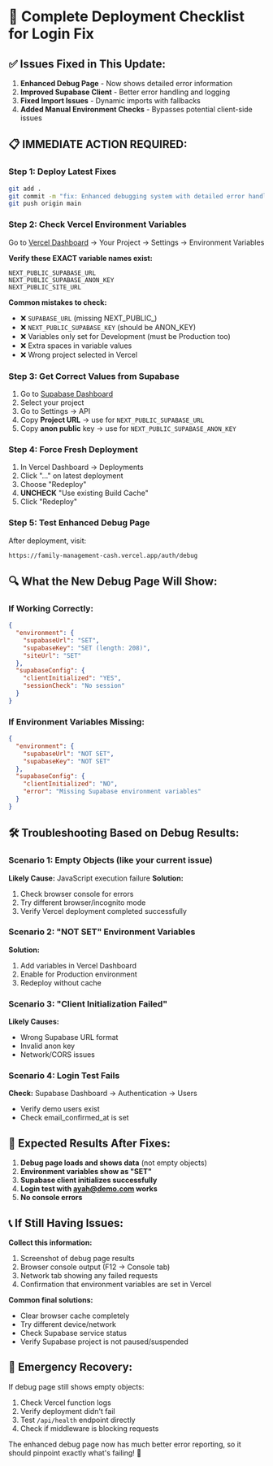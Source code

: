 # 🚀 Complete Deployment Checklist for Login Fix

## ✅ Issues Fixed in This Update:

1. **Enhanced Debug Page** - Now shows detailed error information
2. **Improved Supabase Client** - Better error handling and logging
3. **Fixed Import Issues** - Dynamic imports with fallbacks
4. **Added Manual Environment Checks** - Bypasses potential client-side issues

## 📋 IMMEDIATE ACTION REQUIRED:

### Step 1: Deploy Latest Fixes
```bash
git add .
git commit -m "fix: Enhanced debugging system with detailed error handling"
git push origin main
```

### Step 2: Check Vercel Environment Variables
Go to [Vercel Dashboard](https://vercel.com/dashboard) → Your Project → Settings → Environment Variables

**Verify these EXACT variable names exist:**
```
NEXT_PUBLIC_SUPABASE_URL
NEXT_PUBLIC_SUPABASE_ANON_KEY  
NEXT_PUBLIC_SITE_URL
```

**Common mistakes to check:**
- ❌ `SUPABASE_URL` (missing NEXT_PUBLIC_)
- ❌ `NEXT_PUBLIC_SUPABASE_KEY` (should be ANON_KEY)
- ❌ Variables only set for Development (must be Production too)
- ❌ Extra spaces in variable values
- ❌ Wrong project selected in Vercel

### Step 3: Get Correct Values from Supabase
1. Go to [Supabase Dashboard](https://supabase.com/dashboard)
2. Select your project
3. Go to Settings → API
4. Copy **Project URL** → use for `NEXT_PUBLIC_SUPABASE_URL`
5. Copy **anon public** key → use for `NEXT_PUBLIC_SUPABASE_ANON_KEY`

### Step 4: Force Fresh Deployment
1. In Vercel Dashboard → Deployments
2. Click "..." on latest deployment
3. Choose "Redeploy"
4. **UNCHECK** "Use existing Build Cache"
5. Click "Redeploy"

### Step 5: Test Enhanced Debug Page
After deployment, visit:
```
https://family-management-cash.vercel.app/auth/debug
```

## 🔍 What the New Debug Page Will Show:

### If Working Correctly:
```json
{
  "environment": {
    "supabaseUrl": "SET",
    "supabaseKey": "SET (length: 208)", 
    "siteUrl": "SET"
  },
  "supabaseConfig": {
    "clientInitialized": "YES",
    "sessionCheck": "No session"
  }
}
```

### If Environment Variables Missing:
```json
{
  "environment": {
    "supabaseUrl": "NOT SET",
    "supabaseKey": "NOT SET"
  },
  "supabaseConfig": {
    "clientInitialized": "NO",
    "error": "Missing Supabase environment variables"
  }
}
```

## 🛠️ Troubleshooting Based on Debug Results:

### Scenario 1: Empty Objects (like your current issue)
**Likely Cause:** JavaScript execution failure
**Solution:** 
1. Check browser console for errors
2. Try different browser/incognito mode
3. Verify Vercel deployment completed successfully

### Scenario 2: "NOT SET" Environment Variables
**Solution:**
1. Add variables in Vercel Dashboard
2. Enable for Production environment
3. Redeploy without cache

### Scenario 3: "Client Initialization Failed"
**Likely Causes:**
- Wrong Supabase URL format
- Invalid anon key
- Network/CORS issues

### Scenario 4: Login Test Fails
**Check:** Supabase Dashboard → Authentication → Users
- Verify demo users exist
- Check email_confirmed_at is set

## 🎯 Expected Results After Fixes:

1. **Debug page loads and shows data** (not empty objects)
2. **Environment variables show as "SET"**
3. **Supabase client initializes successfully**
4. **Login test with ayah@demo.com works**
5. **No console errors**

## 📞 If Still Having Issues:

**Collect this information:**
1. Screenshot of debug page results
2. Browser console output (F12 → Console tab)
3. Network tab showing any failed requests
4. Confirmation that environment variables are set in Vercel

**Common final solutions:**
- Clear browser cache completely
- Try different device/network
- Check Supabase service status
- Verify Supabase project is not paused/suspended

## 🚨 Emergency Recovery:

If debug page still shows empty objects:
1. Check Vercel function logs
2. Verify deployment didn't fail
3. Test `/api/health` endpoint directly
4. Check if middleware is blocking requests

The enhanced debug page now has much better error reporting, so it should pinpoint exactly what's failing! 🎉